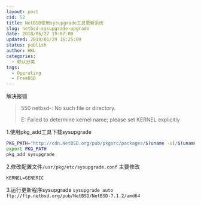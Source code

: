 ```yaml
---
layout: post
cid: 52
title: NetBSD使用sysupgrade工具更新系统
slug: netbsd-sysupgrade-upgrade
date: 2018/06/27 19:07:00
updated: 2019/01/29 16:25:09
status: publish
author: HKL
categories: 
  - 默认分类
tags: 
  - Operating
  - FreeBSD
---
```



解决报错

> 550 netbsd-: No such file or directory.
> 
> E: Failed to determine kernel name; please set KERNEL explicitly

1.使用pkg_add工具下载sysupgrade
```bash
PKG_PATH="http://cdn.NetBSD.org/pub/pkgsrc/packages/$(uname -s)/$(uname -m)/$(uname -r|cut -f '1 2' -d.)/All/"
export PKG_PATH
pkg_add sysupgrade
```
2.修改配置文件`/usr/pkg/etc/sysupgrade.conf`
主要修改

`KERNEL=GENERIC`

3.运行更新程序sysupgrade
`sysupgrade auto ftp://ftp.netbsd.org/pub/NetBSD/NetBSD-7.1.2/amd64`